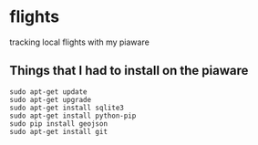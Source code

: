 # flights 
tracking local flights with my piaware

## Things that I had to install on the piaware
```
sudo apt-get update
sudo apt-get upgrade
sudo apt-get install sqlite3
sudo apt-get install python-pip
sudo pip install geojson
sudo apt-get install git
```
